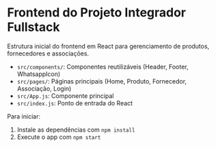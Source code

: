 # Frontend do Projeto Integrador Fullstack

Estrutura inicial do frontend em React para gerenciamento de produtos, fornecedores e associações.

- `src/components/`: Componentes reutilizáveis (Header, Footer, WhatsappIcon)
- `src/pages/`: Páginas principais (Home, Produto, Fornecedor, Associação, Login)
- `src/App.js`: Componente principal
- `src/index.js`: Ponto de entrada do React

Para iniciar:
1. Instale as dependências com `npm install`
2. Execute o app com `npm start`
